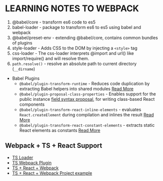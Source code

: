 # LEARNING NOTES TO WEBPACK

1. @babel/core - transform es6 code to es5
2. babel-loader - package to transform es6 to es5 using babel and webpack
3. @babel/preset-env - extending @babel/core, contains common bundles of plugins
4. style-loader - Adds CSS to the DOM by injecting a ```<style>``` tag
5. css-loader - The css-loader interprets @import and url() like import/require() and will resolve them.
6. ```path.resolve()``` - resolve an absolute path to current directory (```__dirname```)

- Babel Plugins
  - `@babel/plugin-transform-runtime` - Reduces code duplication by extracting Babel helpers into shared modules [Read More](https://bit.ly/39gxHWQ)
  - `@babel/plugin-proposal-class-properties` - Enables support for the public instance [field syntax proposal](https://bit.ly/35UuOch), for writing class-based React components
  - `@babel/plugin-transform-react-inline-elements` -  evaluates `React.createElement` during compilation and inlines the result [Read More](https://bit.ly/398WP1T)
  - `@babel/plugin-transform-react-constant-elements` - extracts static React elements as constants [Read More](https://bit.ly/354dfW8)

## Webpack + TS + React Support
- [TS Loader](https://github.com/TypeStrong/ts-loader)
- [TS Webpack Plugin](https://github.com/TypeStrong/fork-ts-checker-webpack-plugin)
- [TS + React + Webpack](https://www.smashingmagazine.com/2020/05/typescript-modern-react-projects-webpack-babel/)
- [TS  + React + Webpack Project example](https://github.com/krasimir/beginning)